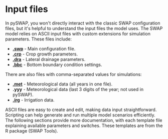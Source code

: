 # Input files

In pySWAP, you won't directly interact with the classic SWAP configuration files, but it's helpful to understand the input files the model uses. The SWAP model relies on ASCII input files with custom extensions for simulation parameters. These files include:

- [**.swp**](/wiki/input-files/swp-file.md) - Main configuration file.
- [**.crp**](/wiki/input-files/crp-file.md) - Crop growth parameters.
- [**.dra**](/wiki/input-files/dra-file.md) - Lateral drainage parameters.
- [**.bbc**](/wiki/input-files/bbc-file.md) - Bottom boundary condition settings.

There are also files with comma-separated values for simulations:

- [**.met**](/wiki/input-files/met-file.md) - Meteorological data (all years in one file).
- **.yyy** - Meteorological data (last 3 digits of the year; not used in pySWAP).
- [**.irg**](/wiki/input-files/irg-file.md) - Irrigation data.

ASCII files are easy to create and edit, making data input straightforward. Scripting can help generate and run multiple model scenarios efficiently. The following sections provide more documentation, with each template file explaining available parameters and switches. These templates are from the R package (SWAP Tools).
